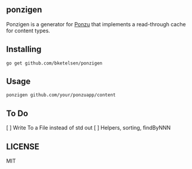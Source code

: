 ## ponzigen
Ponzigen is a generator for [Ponzu](github.com/ponzu-cms/ponzu) that implements a read-through cache for content types.

## Installing

`go get github.com/bketelsen/ponzigen`


## Usage

`ponzigen github.com/your/ponzuapp/content`

## To Do
[ ] Write To a File instead of std out
[ ] Helpers, sorting, findByNNN

## LICENSE

MIT



